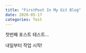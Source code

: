 ```yaml
---
title: "FirstPost In My Git Blog"
date: 2020-05-17
categories: Test
---
```


첫번째 포스트 테스트...

내일부터 작업 시작!

